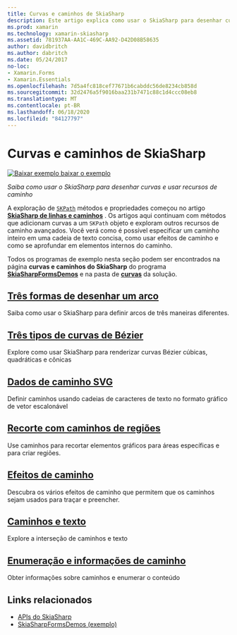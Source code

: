 ```yaml
---
title: Curvas e caminhos de SkiaSharp
description: Este artigo explica como usar o SkiaSharp para desenhar curvas e usar recursos de caminho em Xamarin.Forms aplicativos e demonstra isso com código de exemplo.
ms.prod: xamarin
ms.technology: xamarin-skiasharp
ms.assetid: 781937AA-AA1C-469C-AA92-D42D08B58635
author: davidbritch
ms.author: dabritch
ms.date: 05/24/2017
no-loc:
- Xamarin.Forms
- Xamarin.Essentials
ms.openlocfilehash: 7d5a4fc818cef77671b6cabddc56de8234cb858d
ms.sourcegitcommit: 32d2476a5f9016baa231b7471c88c1d4ccc08eb8
ms.translationtype: MT
ms.contentlocale: pt-BR
ms.lasthandoff: 06/18/2020
ms.locfileid: "84127797"
---
```

# <a name="skiasharp-curves-and-paths"></a>Curvas e caminhos de SkiaSharp

[![Baixar exemplo ](~/media/shared/download.png) baixar o exemplo](https://docs.microsoft.com/samples/xamarin/xamarin-forms-samples/skiasharpforms-demos)

_Saiba como usar o SkiaSharp para desenhar curvas e usar recursos de caminho_

A exploração de [`SKPath`](xref:SkiaSharp.SKPath) métodos e propriedades começou no artigo [**SkiaSharp de linhas e caminhos**](../paths/index.md) . Os artigos aqui continuam com métodos que adicionam curvas a um `SKPath` objeto e exploram outros recursos de caminho avançados. Você verá como é possível especificar um caminho inteiro em uma cadeia de texto concisa, como usar efeitos de caminho e como se aprofundar em elementos internos do caminho.

Todos os programas de exemplo nesta seção podem ser encontrados na página **curvas e caminhos do SkiaSharp** do programa [**SkiaSharpFormsDemos**](https://docs.microsoft.com/samples/xamarin/xamarin-forms-samples/skiasharpforms-demos) e na pasta de [**curvas**](https://github.com/xamarin/xamarin-forms-samples/tree/master/SkiaSharpForms/Demos/Demos/SkiaSharpFormsDemos/Curves) da solução.

## <a name="three-ways-to-draw-an-arc"></a>[Três formas de desenhar um arco](arcs.md)

Saiba como usar o SkiaSharp para definir arcos de três maneiras diferentes.

## <a name="three-types-of-bzier-curves"></a>[Três tipos de curvas de Bézier](beziers.md)

Explore como usar SkiaSharp para renderizar curvas Bézier cúbicas, quadráticas e cônicas

## <a name="svg-path-data"></a>[Dados de caminho SVG](path-data.md)

Definir caminhos usando cadeias de caracteres de texto no formato gráfico de vetor escalonável

## <a name="clipping-with-paths-and-regions"></a>[Recorte com caminhos de regiões](clipping.md)

Use caminhos para recortar elementos gráficos para áreas específicas e para criar regiões.

## <a name="path-effects"></a>[Efeitos de caminho](effects.md)

Descubra os vários efeitos de caminho que permitem que os caminhos sejam usados para traçar e preencher.

## <a name="paths-and-text"></a>[Caminhos e texto](text-paths.md)

Explore a interseção de caminhos e texto

## <a name="path-information-and-enumeration"></a>[Enumeração e informações de caminho](information.md)

Obter informações sobre caminhos e enumerar o conteúdo

## <a name="related-links"></a>Links relacionados

- [APIs do SkiaSharp](https://docs.microsoft.com/dotnet/api/skiasharp)
- [SkiaSharpFormsDemos (exemplo)](https://docs.microsoft.com/samples/xamarin/xamarin-forms-samples/skiasharpforms-demos)
